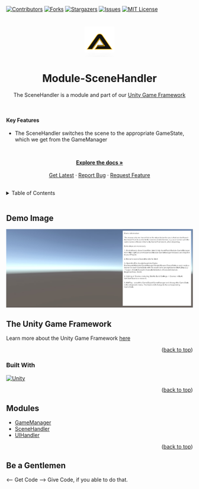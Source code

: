 [![Contributors][contributors-shield]][contributors-url]
[![Forks][forks-shield]][forks-url]
[![Stargazers][stars-shield]][stars-url]
[![Issues][issues-shield]][issues-url]
[![MIT License][license-shield]][license-url]
# 
<!-- PROJECT LOGO -->
<div align="center">
    <a href="https://github.com/Assambra">
        <img src="Github/Images/Assambra-Logo-512x512.png" alt="Logo" width="80" height="80">
    </a>
    <h1 align="center">Module-SceneHandler</h1>
    <p align="center">
        The SceneHandler is a module and part of our <a href="#about-the-unity-game-framework">Unity Game Framework</a>
    </p>
</div>
<br /> 
    <h4>Key Features</h4>
    <ul>
        <li>The SceneHandler switches the scene to the appropriate GameState, which we get from the GameManager</li>
    </ul>
    <br />
    <p align="center">
    <a href="https://github.com/Assambra/GameManager/wiki"><strong>Explore the docs »</strong></a>
    <br />
    <br />
    <a href="https://github.com/Assambra/GameManager/releases">Get Latest</a>
    ·
    <a href="https://github.com/Assambra/GameManager/issues">Report Bug</a>
    ·
    <a href="https://github.com/Assambra/GameManager/issues">Request Feature</a>
  </p>
<br />

<!-- TABLE OF CONTENTS -->
<details>
    <summary>Table of Contents</summary>
    <ol>
        <li><a href="#demo-image">Demo Image</a></li>
        <li>
            <a href="#the-unity-game-framework">The Unity Game Framework</a>
            <ul>
                <li><a href="#built-with">Built With</a></li>
            </ul>
        </li>
        <li><a href="#unity-game-framework">Game Framework</a></li>
        <li><a href="#modules">Modules</a></li>
        <li><a href="#be-a-gentlemen">Be a Gentlemen</a></li>
    </ol>
</details>
<br />

<!-- Demo Image-->
## Demo Image
![Our Demo Scene][product-screenshot]
<br />

<!-- ABOUT THE PROJECT -->
## The Unity Game Framework
Learn more about the Unity Game Framework <a href="https://github.com/Assambra/Unity-Game-Framework#about-the-project">here</a>
<p align="right">(<a href="#readme-top">back to top</a>)</p>

### Built With
[![Unity][Unity.com]][Unity-url]
<p align="right">(<a href="#readme-top">back to top</a>)</p>

<!-- MODULES -->
## Modules
<ul>
    <li><a href="https://github.com/Assambra/Module-GameManager">GameManager</a></li>
    <li><a href="https://github.com/Assambra/Module-SceneHandler">SceneHandler</a></li>
    <li><a href="https://github.com/Assambra/Module-UIHandler">UIHandler</a></li>
</ul>
<p align="right">(<a href="#readme-top">back to top</a>)</p>

<!-- Be a Gentlemen-->
## Be a Gentlemen
<-- Get Code --> Give Code, if you able to do that.

[contributors-shield]: https://img.shields.io/github/contributors/Assambra/Module-SceneHandler.svg?style=for-the-badge
[contributors-url]: https://github.com/Assambra/Module-SceneHandler/graphs/contributors
[forks-shield]: https://img.shields.io/github/forks/Assambra/Module-SceneHandler.svg?style=for-the-badge
[forks-url]: https://github.com/Assambra/Module-SceneHandler/network/members
[stars-shield]: https://img.shields.io/github/stars/Assambra/Module-SceneHandler.svg?style=for-the-badge
[stars-url]: https://github.com/Assambra/Module-SceneHandler/stargazers
[issues-shield]: https://img.shields.io/github/issues/Assambra/Module-SceneHandler.svg?style=for-the-badge
[issues-url]: https://github.com/Assambra/Module-SceneHandler/issues
[license-shield]: https://img.shields.io/github/license/Assambra/Module-SceneHandler.svg?style=for-the-badge
[license-url]: https://github.com/Assambra/Module-SceneHandler/blob/main/LICENSE
[product-screenshot]: Github/Images/SceneHandler-Demo-v1.0.0.jpg
[Unity-url]: https://www.unity.com 
[Unity.com]: https://img.shields.io/badge/Unity-000000.svg?style=for-the-badge&logo=unity&logoColor=white

